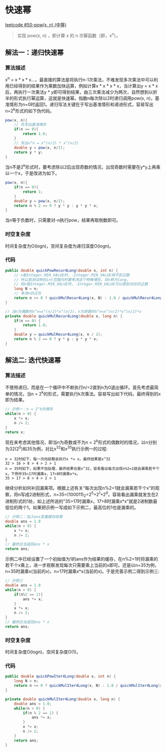 # 快速幂

[leetcode #50-pow(x, n) (中等)](https://leetcode-cn.com/problems/powx-n/)

> 实现 pow(x, n) ，即计算 x 的 n 次幂函数（即，x<sup>n</sup>）。

## 解法一：递归快速幂

### 算法描述

x<sup>n</sup> = x * x * x...，最直接的算法是将执行n-1次乘法，不难发现多次乘法中可以利用已经得到的结果作为乘数加快运算，例如计算x * x * x * x，当计算出y = x * x后，再执行一次乘法y * y即可得到结果，由三次乘法减少为两次，自然想到以折半的形式执行幂运算，这就是快速幂。指数n每次除以2时递归调用pow(x, n)，基准情形为n=0时返回1。递归写法关键在于写出基准情形和递进形式，容易写出n=2<sup>k</sup>形式的如下伪代码。

```java
pow(x, n){
    // 先写出基准情形
    if(n == 0){
        return 1.0;
    }
    // 写出x^n = x^(n/2) * x^(n/2)
    double y = pow(x, n/2);
    return y * y;
}
```

当n不是2<sup>k</sup>形式时，要考虑除以2后出现奇数的情况，出现奇数时需要在y*y上再乘以一个x，于是改进为如下。

```java
pow(x, n){
    if(n == 0){
        return 1;
    }
    double y = pow(x, n/2);
    return n % 2 == 0 ? y * y : y * y * x;
}
```

当n等于负数时，只需要对-n执行pow，结果再取倒数即可。

### 时空复杂度

时间复杂度为O(logn)，空间复杂度为递归深度O(logn)。

### 代码

```java
public double quickPowRecur4Long(double x, int n) {
    // n取Integer.MIN_VALUE时，-Integer.MIN_VALUE得不到正数
    // 所以若测试例在int范围内时要考虑这个特殊情形。将n转为long，
    // 则n取Integer.MIN_VALUE时，-Integer.MIN_VALUE可以取到对应的正数
    long N = n;
    // 考虑n的正负
    return n >= 0 ? quickMulRecur4Long(x, N) : 1.0 / quickMulRecur4Long(x, -N);
}

// 当n为偶数时x^n=x^(n/2)*x^(n/2)，n为奇数时x^n=x^(n/2)*x^(n/2)*x
private double quickMulRecur4Long(double x, long n) {
    if(n == 0) {
        return 1.0;
    }
    double y = quickMulRecur4Long(x, n / 2);
    return n % 2 == 0 ? y * y : y * y * x;
}
```

## 解法二: 迭代快速幂

### 算法描述

不使用递归，而是在一个循环中不断执行n/=2直到n为0退出循环。首先考虑最简单的情况，当n = 2<sup>k</sup>的形式，需要执行k次乘法。容易写出如下代码，最终得到的x即为结果。

```java
// 示例一：n = 2^k的情形
while(n > 0) {
    x *= x;
    n /= 2;
}
return x;
```

现在来考虑其他情况，即当n为奇数或不为n = 2<sup>k</sup>形式的偶数时的情况，以n分别为32(2<sup>5</sup>)和35为例，对比x<sup>32</sup>和x<sup>35</sup>执行示例一的过程:

```
n = 32时如下，每一次向前都会执行x *= x，最终结果是x^32
32 > 16 > 8 > 4 > 2 > 1
n = 35时如下，如果不加处理，最终结果也是x^32，容易看出每次出现n%2=1就会漏乘若干个x，下例中35>17时漏乘x，17>8时漏乘x*x。
35 > 17 > 8 > 4 > 2 > 1
```

继续分析如何补回漏乘项。根据上述有关“每次出现n%2=1就会漏乘若干个x”的观察，将n写成2进制形式，n=35=(100011)<sub>2</sub>=2<sup>5</sup>+2<sup>1</sup>+2<sup>0</sup>。容易看出漏乘就发生在2进制形式的1处，如上述所说的"35>17时漏乘x，17>8时漏乘x*x"就是2进制数最低位的两个1。如果把示例一写成如下示例二，最高位的1也是漏乘的。

```java
// 示例二：加入ans变量缓存结果
double ans = 1.0
while(n > 0) {
    x *= x;
    n /= 2;
}
// 最终应当返回ans * x
return ans;
```

示例二中已经设置了一个初始值为1的ans作为结果的缓存，在n%2=1时将漏乘的若干个x乘上，进一步观察发现每次只需要乘上当前的x即可。还是以n=35为例，n=35时漏乘x(当前的x)，n=17时漏乘x*x(当前的x)。于是完善示例二得到示例三:

```java
// 示例三
double ans = 1.0
while(n > 0) {
    if(n%2 == 1){
        ans *= x;
    }
    x *= x;
    n /= 2;
}
// 最终应当返回ans * x
return ans;
```

### 时空复杂度

时间复杂度O(logn)，空间复杂度O(1)。

### 代码

```java
public double quickPowIter4Long(double x, int n) {
    long N = n;
    return n >= 0 ? quickMulIter4Long(x, N) : 1.0 / quickMulIter4Long(x, -N);
}

private double quickMulIter4Long(double x, long n) {
    double ans = 1.0;
    while(n > 0) {
        if(n % 2 == 1) {
            ans *= x;
        }
        x *= x;
        n /= 2;
    }
    return ans;
}
```
